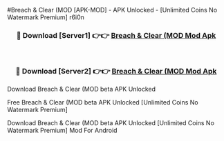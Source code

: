 #Breach & Clear (MOD [APK-MOD] - APK Unlocked - [Unlimited Coins No Watermark Premium] r6i0n



<div align="center">

<h3>🔴 Download [Server1] 👉👉 <a href="https://momento.my/?title=Breach_&_Clear_(MOD">Breach & Clear (MOD Mod Apk</a></h3><br>

<h3>🔴 Download [Server2] 👉👉 <a href="https://momento.my/?title=Breach_&_Clear_(MOD">Breach & Clear (MOD Mod Apk</a></h3>
</div>



Download Breach & Clear (MOD beta APK Unlocked

Free Breach & Clear (MOD beta APK Unlocked [Unlimited Coins No Watermark Premium]

Download Breach & Clear (MOD beta APK Unlocked [Unlimited Coins No Watermark Premium] Mod For Android
